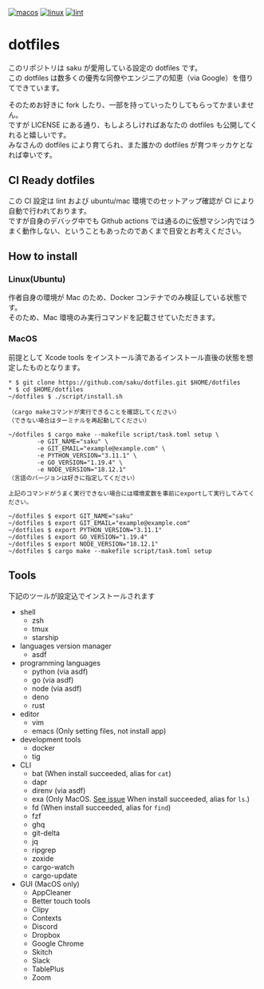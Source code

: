 [![macos](https://github.com/saku/dotfiles/actions/workflows/macos.yml/badge.svg)](https://github.com/saku/dotfiles/actions/workflows/macos.yml)
[![linux](https://github.com/saku/dotfiles/actions/workflows/linux.yml/badge.svg)](https://github.com/saku/dotfiles/actions/workflows/linux.yml)
[![lint](https://github.com/saku/dotfiles/actions/workflows/lint.yml/badge.svg)](https://github.com/saku/dotfiles/actions/workflows/lint.yml)

# dotfiles

このリポジトリは saku が愛用している設定の dotfiles です。  
この dotfiles は数多くの優秀な同僚やエンジニアの知恵（via Google）を借りてできています。

そのためお好きに fork したり、一部を持っていったりしてもらってかまいません。  
ですが LICENSE にある通り、もしよろしければあなたの dotfiles も公開してくれると嬉しいです。  
みなさんの dotfiles により育てられ、また誰かの dotfiles が育つキッカケとなれば幸いです。

## CI Ready dotfiles

この CI 設定は lint および ubuntu/mac 環境でのセットアップ確認が CI により自動で行われております。  
ですが自身のデバッグ中でも Github actions では通るのに仮想マシン内ではうまく動作しない、ということもあったのであくまで目安とお考えください。

## How to install

### Linux(Ubuntu)

作者自身の環境が Mac のため、Docker コンテナでのみ検証している状態です。  
そのため、Mac 環境のみ実行コマンドを記載させていただきます。

### MacOS

前提として Xcode tools をインストール済であるインストール直後の状態を想定したものとなります。

```shell
* $ git clone https://github.com/saku/dotfiles.git $HOME/dotfiles
* $ cd $HOME/dotfiles
~/dotfiles $ ./script/install.sh

（cargo makeコマンドが実行できることを確認してください）
（できない場合はターミナルを再起動してください）

~/dotfiles $ cargo make --makefile script/task.toml setup \
        -e GIT_NAME="saku" \
        -e GIT_EMAIL="example@example.com" \
        -e PYTHON_VERSION="3.11.1" \
        -e GO_VERSION="1.19.4" \
        -e NODE_VERSION="18.12.1"
（言語のバージョンは好きに指定してください）

上記のコマンドがうまく実行できない場合には環境変数を事前にexportして実行してみてください。

~/dotfiles $ export GIT_NAME="saku"
~/dotfiles $ export GIT_EMAIL="example@example.com"
~/dotfiles $ export PYTHON_VERSION="3.11.1"
~/dotfiles $ export GO_VERSION="1.19.4"
~/dotfiles $ export NODE_VERSION="18.12.1"
~/dotfiles $ cargo make --makefile script/task.toml setup
```

## Tools

下記のツールが設定込でインストールされます

- shell
  - zsh
  - tmux
  - starship
- languages version manager
  - asdf
- programming languages
  - python (via asdf)
  - go (via asdf)
  - node (via asdf)
  - deno
  - rust
- editor
  - vim
  - emacs (Only setting files, not install app)
- development tools
  - docker
  - tig
- CLI
  - bat (When install succeeded, alias for `cat`)
  - dapr
  - direnv (via asdf)
  - exa (Only MacOS. [See issue](https://github.com/ogham/exa/issues/1068) When install succeeded, alias for `ls`.)
  - fd (When install succeeded, alias for `find`)
  - fzf
  - ghq
  - git-delta
  - jq
  - ripgrep
  - zoxide
  - cargo-watch
  - cargo-update
- GUI (MacOS only)
  - AppCleaner
  - Better touch tools
  - Clipy
  - Contexts
  - Discord
  - Dropbox
  - Google Chrome
  - Skitch
  - Slack
  - TablePlus
  - Zoom

